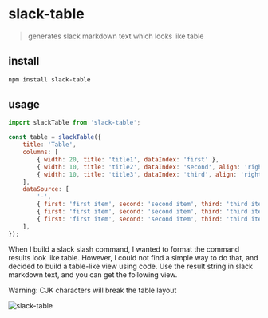 # slack-table

> generates slack markdown text which looks like table

## install

```bash
npm install slack-table
```

## usage

```javascript
import slackTable from 'slack-table';

const table = slackTable({
	title: 'Table',
	columns: [
		{ width: 20, title: 'title1', dataIndex: 'first' },
		{ width: 10, title: 'title2', dataIndex: 'second', align: 'right' },
		{ width: 10, title: 'title3', dataIndex: 'third', align: 'right' },
	],
	dataSource: [
		'-',
		{ first: 'first item', second: 'second item', third: 'third item' },
		{ first: 'first item', second: 'second item', third: 'third item' },
		{ first: 'first item', second: 'second item', third: 'third item' },
	],
});
```

When I build a slack slash command, I wanted to format the command results look like table. However, I could not find a simple way to do that, and decided to build a table-like view using code. Use the result string in slack markdown text, and you can get the following view.

Warning: CJK characters will break the table layout

![slack-table](https://user-images.githubusercontent.com/445464/86876965-d2ebbb80-c120-11ea-87ea-fe98f01c77c7.png)
